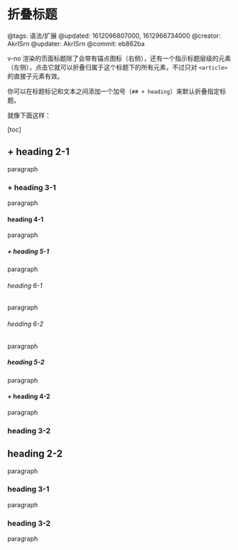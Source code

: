 # 折叠标题

@tags: 语法/扩展
@updated: 1612096807000, 1612966734000
@creator: AkrISrn
@updater: AkrISrn
@commit: eb862ba

v-no 渲染的页面标题除了会带有锚点图标（右侧），还有一个指示标题层级的元素（左侧），点击它就可以折叠归属于这个标题下的所有元素，不过只对 `<article>` 的直接子元素有效。

你可以在标题标记和文本之间添加一个加号（`## + heading`）来默认折叠指定标题。

就像下面这样：

[toc]

## + heading 2-1

paragraph

### + heading 3-1

paragraph

#### heading 4-1

paragraph

##### + heading 5-1

paragraph

###### heading 6-1

paragraph

###### heading 6-2

paragraph

##### heading 5-2

paragraph

#### + heading 4-2

paragraph

### heading 3-2

## heading 2-2

paragraph

### heading 3-1

paragraph

### heading 3-2

paragraph
